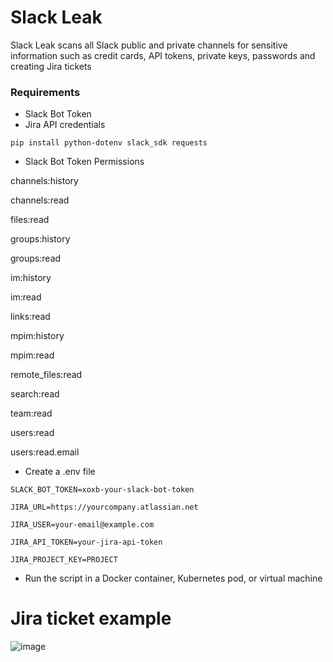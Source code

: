 # Slack Leak

Slack Leak scans all Slack public and private channels for sensitive information such as credit cards, API tokens, private keys, passwords and creating Jira tickets

### Requirements

* Slack Bot Token
* Jira API credentials 

`pip install python-dotenv slack_sdk requests`

* Slack Bot Token Permissions

channels:history

channels:read

files:read

groups:history

groups:read

im:history

im:read

links:read

mpim:history

mpim:read

remote_files:read

search:read

team:read

users:read

users:read.email

* Create a .env file

`SLACK_BOT_TOKEN=xoxb-your-slack-bot-token`

`JIRA_URL=https://yourcompany.atlassian.net`

`JIRA_USER=your-email@example.com`

`JIRA_API_TOKEN=your-jira-api-token`

`JIRA_PROJECT_KEY=PROJECT`

* Run the script in a Docker container, Kubernetes pod, or virtual machine

# Jira ticket example

![image](https://github.com/user-attachments/assets/426ecc75-5374-47af-a48a-5a32504ea98d)




